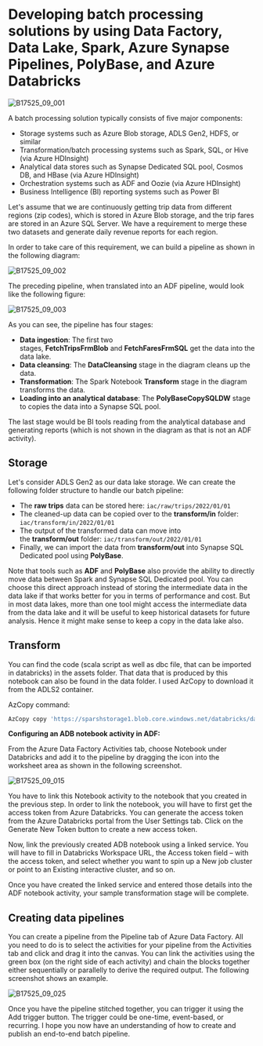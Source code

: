 # Developing batch processing solutions by using Data Factory, Data Lake, Spark, Azure Synapse Pipelines, PolyBase, and Azure Databricks

![B17525_09_001](https://user-images.githubusercontent.com/62965911/218307988-ac4d682d-4250-48a7-9a05-67d1173d1b0e.jpeg)

A batch processing solution typically consists of five major components:

- Storage systems such as Azure Blob storage, ADLS Gen2, HDFS, or similar
- Transformation/batch processing systems such as Spark, SQL, or Hive (via Azure HDInsight)
- Analytical data stores such as Synapse Dedicated SQL pool, Cosmos DB, and HBase (via Azure HDInsight)
- Orchestration systems such as ADF and Oozie (via Azure HDInsight)
- Business Intelligence (BI) reporting systems such as Power BI

Let's assume that we are continuously getting trip data from different regions (zip codes), which is stored in Azure Blob storage, and the trip fares are stored in an Azure SQL Server. We have a requirement to merge these two datasets and generate daily revenue reports for each region.

In order to take care of this requirement, we can build a pipeline as shown in the following diagram:

![B17525_09_002](https://user-images.githubusercontent.com/62965911/218308144-c76f7039-a1b0-4e72-abbd-2b21f008e0a7.jpeg)

The preceding pipeline, when translated into an ADF pipeline, would look like the following figure:

![B17525_09_003](https://user-images.githubusercontent.com/62965911/218308190-7f6b7abc-c83b-40c4-8adb-e8d137441504.jpeg)

As you can see, the pipeline has four stages:

- **Data ingestion**: The first two stages, **FetchTripsFrmBlob** and **FetchFaresFrmSQL** get the data into the data lake.
- **Data cleansing**: The **DataCleansing** stage in the diagram cleans up the data.
- **Transformation**: The Spark Notebook **Transform** stage in the diagram transforms the data.
- **Loading into an analytical database**: The **PolyBaseCopySQLDW** stage to copies the data into a Synapse SQL pool.

The last stage would be BI tools reading from the analytical database and generating reports (which is not shown in the diagram as that is not an ADF activity).

Storage
-------

Let's consider ADLS Gen2 as our data lake storage. We can create the following folder structure to handle our batch pipeline:

- The **raw trips** data can be stored here: `iac/raw/trips/2022/01/01`
- The cleaned-up data can be copied over to the **transform/in** folder: `iac/transform/in/2022/01/01`
- The output of the transformed data can move into the **transform/out** folder: `iac/transform/out/2022/01/01`
- Finally, we can import the data from **transform/out** into Synapse SQL Dedicated pool using **PolyBase**.

Note that tools such as **ADF** and **PolyBase** also provide the ability to directly move data between Spark and Synapse SQL Dedicated pool. You can choose this direct approach instead of storing the intermediate data in the data lake if that works better for you in terms of performance and cost. But in most data lakes, more than one tool might access the intermediate data from the data lake and it will be useful to keep historical datasets for future analysis. Hence it might make sense to keep a copy in the data lake also.

## Transform

You can find the code (scala script as well as dbc file, that can be imported in databricks) in the assets folder. That data that is produced by this notebook can also be found in the data folder. I used AzCopy to download it from the ADLS2 container.

AzCopy command:

```bash
AzCopy copy 'https://sparshstorage1.blob.core.windows.net/databricks/dailytrips' './data/' --recursive
```

**Configuring an ADB notebook activity in ADF:**

From the Azure Data Factory Activities tab, choose Notebook under Databricks and add it to the pipeline by dragging the icon into the worksheet area as shown in the following screenshot.

![B17525_09_015](https://user-images.githubusercontent.com/62965911/218311436-8cc30531-9258-4907-be8a-4a491fb7eca6.jpeg)

You have to link this Notebook activity to the notebook that you created in the previous step. In order to link the notebook, you will have to first get the access token from Azure Databricks. You can generate the access token from the Azure Databricks portal from the User Settings tab. Click on the Generate New Token button to create a new access token.

Now, link the previously created ADB notebook using a linked service. You will have to fill in Databricks Workspace URL, the Access token field – with the access token, and select whether you want to spin up a New job cluster or point to an Existing interactive cluster, and so on.

Once you have created the linked service and entered those details into the ADF notebook activity, your sample transformation stage will be complete.

## Creating data pipelines

You can create a pipeline from the Pipeline tab of Azure Data Factory. All you need to do is to select the activities for your pipeline from the Activities tab and click and drag it into the canvas. You can link the activities using the green box (on the right side of each activity) and chain the blocks together either sequentially or parallelly to derive the required output. The following screenshot shows an example.

![B17525_09_025](https://user-images.githubusercontent.com/62965911/218311781-14233984-08bc-45e0-be4f-d7d7999488ce.jpeg)

Once you have the pipeline stitched together, you can trigger it using the Add trigger button. The trigger could be one-time, event-based, or recurring. I hope you now have an understanding of how to create and publish an end-to-end batch pipeline.

